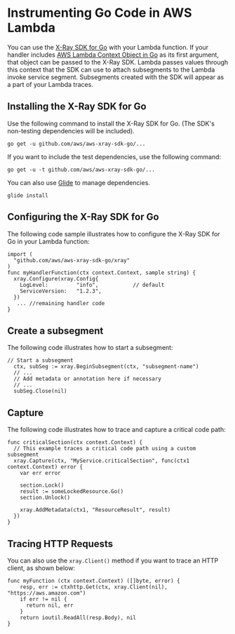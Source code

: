 # Instrumenting Go Code in AWS Lambda<a name="go-tracing"></a>

You can use the [X\-Ray SDK for Go](https://github.com/aws/aws-xray-sdk-go) with your Lambda function\. If your handler includes [AWS Lambda Context Object in Go](go-programming-model-context.md) as its first argument, that object can be passed to the X\-Ray SDK\. Lambda passes values through this context that the SDK can use to attach subsegments to the Lambda invoke service segment\. Subsegments created with the SDK will appear as a part of your Lambda traces\. 

## Installing the X\-Ray SDK for Go<a name="go-tracing-installing-sdk"></a>

Use the following command to install the X\-Ray SDK for Go\. \(The SDK's non\-testing dependencies will be included\)\.

```
go get -u github.com/aws/aws-xray-sdk-go/...
```

If you want to include the test dependencies, use the following command:

```
go get -u -t github.com/aws/aws-xray-sdk-go/...
```

You can also use [Glide](https://github.com/Masterminds/glide/blob/master/README.md) to manage dependencies\.

```
glide install
```

## Configuring the X\-Ray SDK for Go<a name="go-tracing-configuring-sdk"></a>

The following code sample illustrates how to configure the X\-Ray SDK for Go in your Lambda function:

```
import (
  "github.com/aws/aws-xray-sdk-go/xray"
) 
func myHandlerFunction(ctx context.Context, sample string) {
  xray.Configure(xray.Config{    
    LogLevel:         "info",           // default
    ServiceVersion:   "1.2.3",
  })
   ... //remaining handler code
}
```

## Create a subsegment<a name="go-tracing-create-segment"></a>

The following code illustrates how to start a subsegment:

```
// Start a subsegment
  ctx, subSeg := xray.BeginSubsegment(ctx, "subsegment-name")
  // ...
  // Add metadata or annotation here if necessary
  // ...
  subSeg.Close(nil)
```

## Capture<a name="go-tracing-capture"></a>

The following code illustrates how to trace and capture a critical code path:

```
func criticalSection(ctx context.Context) {
  // This example traces a critical code path using a custom subsegment
  xray.Capture(ctx, "MyService.criticalSection", func(ctx1 context.Context) error {
    var err error

    section.Lock()
    result := someLockedResource.Go()
    section.Unlock()

    xray.AddMetadata(ctx1, "ResourceResult", result)
  })
}
```

## Tracing HTTP Requests<a name="go-tracing-use-client-method"></a>

You can also use the `xray.Client()` method if you want to trace an HTTP client, as shown below:

```
func myFunction (ctx context.Context) ([]byte, error) {
    resp, err := ctxhttp.Get(ctx, xray.Client(nil), "https://aws.amazon.com")
    if err != nil {
      return nil, err
    }
    return ioutil.ReadAll(resp.Body), nil
}
```